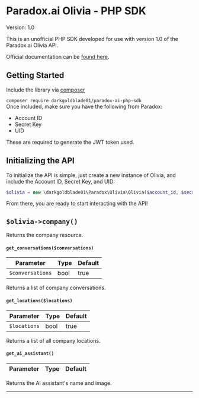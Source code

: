 
  
# Paradox.ai Olivia - PHP SDK    
 Version: 1.0    
    
This is an unofficial PHP SDK developed for use with version 1.0 of the Paradox.ai Olivia API.    
    
Official documentation can be [found here](https://paradox.readme.io/v1.0/reference).    
    
    
## Getting Started    
 Include the library via [composer]()    
    
``` composer require darkgoldblade01/paradox-ai-php-sdk ```    
 Once included, make sure you have the following from Paradox:    
    
 - Account ID    
 - Secret Key    
 - UID    
     
 These are required to generate the JWT token used.    
     
 ## Initializing the API    
 To initialize the API is simple, just create a new instance of Olivia, and include the Account ID, Secret Key, and UID:    
     
 ```php
 $olivia = new \darkgoldblade01\Paradox\Olivia\Olivia($account_id, $secret_key, $uid)
 ```     
 From there, you are ready to start interacting with the API!    
     
     
 ## `$olivia->company()`
Returns the company resource.
  #### `get_conversations($conversations)`    
 | Parameter | Type | Default |  
|--|--|--|  
| `$conversations` | bool | true  
  
Returns a list of company conversations.    
  
  #### `get_locations($locations)`    
 | Parameter | Type | Default |  
|--|--|--|  
| `$locations` | bool | true  
  
Returns a list of all company locations.    
  
  #### `get_ai_assistant()`    
 | Parameter | Type | Default |  
|--|--|--|  
  
Returns the AI assistant's name and image.    
  
---